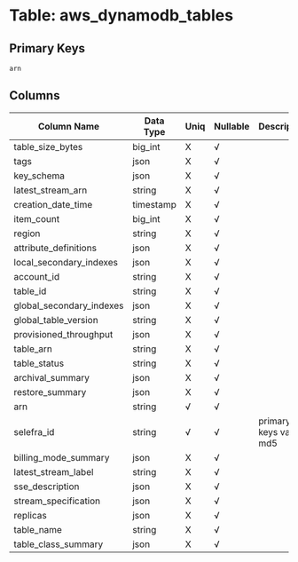 # Table: aws_dynamodb_tables

## Primary Keys 

```
arn
```


## Columns 

|  Column Name   |  Data Type  | Uniq | Nullable | Description | 
|  ----  | ----  | ----  | ----  | ---- | 
| table_size_bytes | big_int | X | √ |  | 
| tags | json | X | √ |  | 
| key_schema | json | X | √ |  | 
| latest_stream_arn | string | X | √ |  | 
| creation_date_time | timestamp | X | √ |  | 
| item_count | big_int | X | √ |  | 
| region | string | X | √ |  | 
| attribute_definitions | json | X | √ |  | 
| local_secondary_indexes | json | X | √ |  | 
| account_id | string | X | √ |  | 
| table_id | string | X | √ |  | 
| global_secondary_indexes | json | X | √ |  | 
| global_table_version | string | X | √ |  | 
| provisioned_throughput | json | X | √ |  | 
| table_arn | string | X | √ |  | 
| table_status | string | X | √ |  | 
| archival_summary | json | X | √ |  | 
| restore_summary | json | X | √ |  | 
| arn | string | √ | √ |  | 
| selefra_id | string | √ | √ | primary keys value md5 | 
| billing_mode_summary | json | X | √ |  | 
| latest_stream_label | string | X | √ |  | 
| sse_description | json | X | √ |  | 
| stream_specification | json | X | √ |  | 
| replicas | json | X | √ |  | 
| table_name | string | X | √ |  | 
| table_class_summary | json | X | √ |  | 


